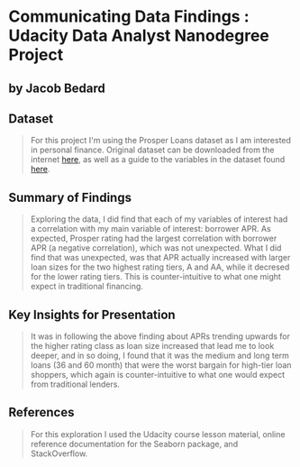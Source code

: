 # Communicating Data Findings : Udacity Data Analyst Nanodegree Project
## by Jacob Bedard


## Dataset

> For this project I'm using the Prosper Loans dataset as I am interested in personal finance.  Original dataset can be downloaded from the internet [here](https://s3.amazonaws.com/udacity-hosted-downloads/ud651/prosperLoanData.csv), as well as a guide to the variables in the dataset found [here](https://www.google.com/url?q=https://docs.google.com/spreadsheet/ccc?key%3D0AllIqIyvWZdadDd5NTlqZ1pBMHlsUjdrOTZHaVBuSlE%26usp%3Dsharing&sa=D&ust=1554486256024000).


## Summary of Findings

> Exploring the data, I did find that each of my variables of interest had a correlation with my main variable of interest: borrower APR.  As expected, Prosper rating had the largest correlation with borrower APR (a negative correlation), which was not unexpected.  What I did find that was unexpected, was that APR actually increased with larger loan sizes for the two highest rating tiers, A and AA, while it decresed for the lower rating tiers. This is counter-intuitive to what one might expect in traditional financing. 

## Key Insights for Presentation

> It was in following the above finding about APRs trending upwards for the higher rating class as loan size increased that lead me to look deeper, and in so doing, I found that it was the medium and long term loans (36 and 60 month) that were the worst bargain for high-tier loan shoppers, which again is counter-intuitive to what one would expect from traditional lenders.

## References

> For this exploration I used the Udacity course lesson material, online reference documentation for the Seaborn package, and StackOverflow.
